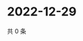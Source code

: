 # 2022-12-29

共 0 条

<!-- BEGIN WEIBO -->
<!-- 最后更新时间 Thu Dec 29 2022 21:18:14 GMT+0800 (China Standard Time) -->

<!-- END WEIBO -->
